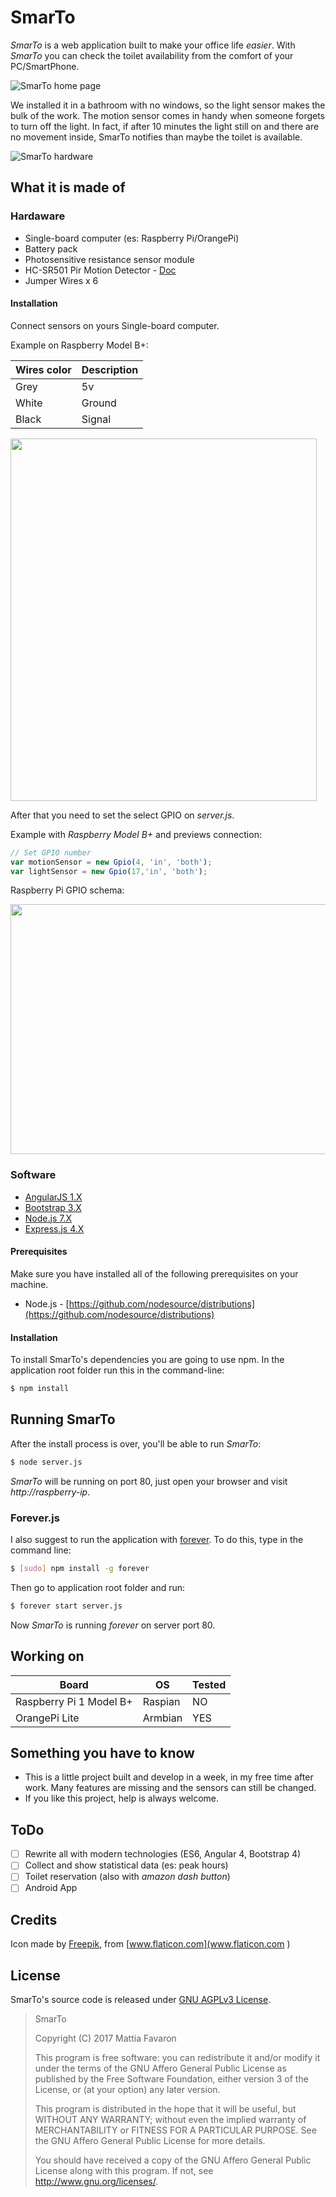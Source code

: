 # SmarTo

*SmarTo* is a web application built to make your office life *easier*. With *SmarTo* you can check the toilet availability from the comfort of your PC/SmartPhone.

![SmarTo home page](doc/SmarTo_home.jpg)

We installed it in a bathroom with no windows, so the light sensor makes the bulk of the work. The motion sensor comes in handy when someone forgets to turn off the light. 
In fact, if after 10 minutes the light still on and there are no movement inside, SmarTo notifies than maybe the toilet is available.

![SmarTo hardware](doc/SmarTo.jpg)

## What it is made of

### Hardaware

- Single-board computer (es: Raspberry Pi/OrangePi)
- Battery pack
- Photosensitive resistance sensor module
- HC-SR501 Pir Motion Detector - [Doc](https://www.mpja.com/download/31227sc.pdf)
- Jumper Wires x 6

#### Installation

Connect sensors on yours Single-board computer.

Example on Raspberry Model B+:

| Wires color | Description |
| --- | --- |
| Grey | 5v |
| White | Ground |
| Black | Signal |

<img src="doc/SmarTo_diagram.png"  width="490px" height="580px">

After that you need to set the select GPIO on _server.js_.

Example with _Raspberry Model B+_ and previews connection:

```javascript
// Set GPIO number
var motionSensor = new Gpio(4, 'in', 'both');
var lightSensor = new Gpio(17,'in', 'both');
```

Raspberry Pi GPIO schema:

<img src="doc/Raspberry_Pi_GPIO.png"  width="600px" height="400px">


### Software

- [AngularJS 1.X](https://angularjs.org/) 
- [Bootstrap 3.X](http://getbootstrap.com/)
- [Node.js 7.X](https://nodejs.org/en/) 
- [Express.js 4.X](http://expressjs.com)

#### Prerequisites

Make sure you have installed all of the following prerequisites on your machine.

- Node.js - [https://github.com/nodesource/distributions](https://github.com/nodesource/distributions)

#### Installation

To install SmarTo's dependencies you are going to use npm. In the application root folder run this in the command-line:

```bash
$ npm install
```

## Running SmarTo

After the install process is over, you'll be able to run *SmarTo*:

```bash
$ node server.js
```

*SmarTo* will be running on port 80, just open your browser and visit _http://raspberry-ip_.

### Forever.js

I also suggest to run the application with [forever](https://github.com/foreverjs/forever).
To do this, type in the command line:

```bash
$ [sudo] npm install -g forever
```

Then go to application root folder and run:

```bash
$ forever start server.js
```

Now *SmarTo* is running _forever_ on server port 80.


## Working on

| Board | OS | Tested |
| --- | --- | --- |
| Raspberry Pi 1 Model B+ | Raspian | NO |
| OrangePi Lite | Armbian | YES |


## Something you have to know

- This is a little project built and develop in a week, in my free time after work. Many features are missing and the sensors can still be changed.
- If you like this project, help is always welcome.

## ToDo

- [ ] Rewrite all with modern technologies (ES6, Angular 4, Bootstrap 4)
- [ ] Collect and show statistical data (es: peak hours)
- [ ] Toilet reservation (also with _amazon dash button_)
- [ ] Android App

## Credits
Icon made by [Freepik](http://www.flaticon.com/authors/freepik),  from [www.flaticon.com](www.flaticon.com )

## License

SmarTo's source code is released under [GNU AGPLv3 License](http://www.gnu.org/licenses/agpl-3.0.html).

> SmarTo
>
> Copyright (C) 2017 Mattia Favaron
>
> This program is free software: you can redistribute it and/or modify
> it under the terms of the GNU Affero General Public License as
> published by the Free Software Foundation, either version 3 of the
> License, or (at your option) any later version.
>
> This program is distributed in the hope that it will be useful,
> but WITHOUT ANY WARRANTY; without even the implied warranty of
> MERCHANTABILITY or FITNESS FOR A PARTICULAR PURPOSE. See the
> GNU Affero General Public License for more details.
>
> You should have received a copy of the GNU Affero General Public License
> along with this program. If not, see http://www.gnu.org/licenses/.
